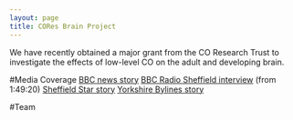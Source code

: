 ```yaml
---
layout: page
title: CORes Brain Project
---
```


We have recently obtained a major grant from the CO Research Trust to investigate the effects of low-level CO on the adult and developing brain.

#Media Coverage
<a href="https://www.bbc.co.uk/news/uk-england-south-yorkshire-65548217">BBC news story</a>
<a href="https://www.bbc.co.uk/sounds/play/p0fhhfyk">BBC Radio Sheffield interview</a> (from 1:49:20)
<a href="https://www.thestar.co.uk/news/sheffield-hallam-to-investigate-health-repercussions-of-low-carbon-monoxide-exposure-4138081">Sheffield Star story</a>
<a href="https://yorkshirebylines.co.uk/news/health/sheffield-hallam-university-critical-study-to-investigate-effects-of-low-level-exposure-of-carbon-monoxide-on-baby-and-adult-brains/">Yorkshire Bylines story</a>


#Team

